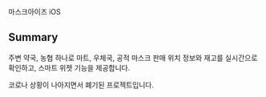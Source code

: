 마스크아이즈 iOS
 
## Summary

주변 약국, 농협 하나로 마트, 우체국, 공적 마스크 판매 위치 정보와 재고를 실시간으로 확인하고, 스마트 위젯 기능을 제공합니다.


코로나 상황이 나아지면서 폐기된 프로젝트입니다.